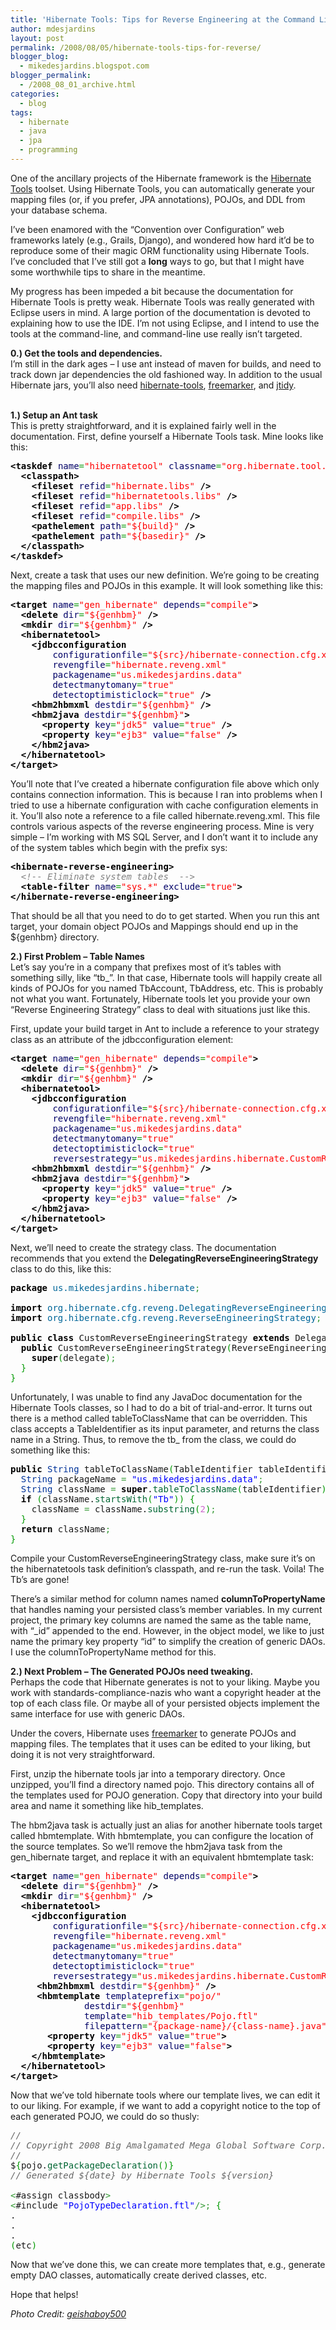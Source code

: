 ```yaml
---
title: 'Hibernate Tools: Tips for Reverse Engineering at the Command Line'
author: mdesjardins
layout: post
permalink: /2008/08/05/hibernate-tools-tips-for-reverse/
blogger_blog:
  - mikedesjardins.blogspot.com
blogger_permalink:
  - /2008_08_01_archive.html
categories:
  - blog
tags:
  - hibernate
  - java
  - jpa
  - programming
---
```

<a onblur="try {parent.deselectBloggerImageGracefully();} catch(e) {}" href="http://mikedesjardins.net/uploaded_images/tools-geishaboy500-716138.jpg"><img style="margin: 0pt 0pt 10px 10px; float: right; cursor: pointer;" src="http://mikedesjardins.net/uploaded_images/tools-geishaboy500-716103.jpg" alt="" border="0" /></a>One of the ancillary projects of the Hibernate framework is the [Hibernate Tools][1] toolset. Using Hibernate Tools, you can automatically generate your mapping files (or, if you prefer, JPA annotations), POJOs, and DDL from your database schema.

I&#8217;ve been enamored with the &#8220;Convention over Configuration&#8221; web frameworks lately (e.g., Grails, Django), and wondered how hard it&#8217;d be to reproduce some of their magic ORM functionality using Hibernate Tools. I&#8217;ve concluded that I&#8217;ve still got a <font style="font-weight: bold;">long</font> ways to go, but that I might have some worthwhile tips to share in the meantime.

My progress has been impeded a bit because the documentation for Hibernate Tools is pretty weak. Hibernate Tools was really generated with Eclipse users in mind. A large portion of the documentation is devoted to explaining how to use the IDE. I&#8217;m not using Eclipse, and I intend to use the tools at the command-line, and command-line use really isn&#8217;t targeted.

<font style="font-weight: bold;">0.) Get the tools and dependencies.</font>  
I&#8217;m still in the dark ages &#8211; I use ant instead of maven for builds, and need to track down jar dependencies the old fashioned way. In addition to the usual Hibernate jars, you&#8217;ll also need [hibernate-tools][2], [freemarker][3], and [jtidy][4].

<font style="font-weight: bold;"><br /> 1.) Setup an Ant task</font>  
This is pretty straightforward, and it is explained fairly well in the documentation. First, define yourself a Hibernate Tools task. Mine looks like this:

<div class="wp_syntax">
  <div class="code">
    <pre class="xml" style="font-family:monospace;"><span style="color: #009900;"><span style="color: #000000; font-weight: bold;">&lt;taskdef</span> <span style="color: #000066;">name</span>=<span style="color: #ff0000;">"hibernatetool"</span> <span style="color: #000066;">classname</span>=<span style="color: #ff0000;">"org.hibernate.tool.ant.HibernateToolTask"</span><span style="color: #000000; font-weight: bold;">&gt;</span></span>
  <span style="color: #009900;"><span style="color: #000000; font-weight: bold;">&lt;classpath<span style="color: #000000; font-weight: bold;">&gt;</span></span></span>
    <span style="color: #009900;"><span style="color: #000000; font-weight: bold;">&lt;fileset</span> <span style="color: #000066;">refid</span>=<span style="color: #ff0000;">"hibernate.libs"</span> <span style="color: #000000; font-weight: bold;">/&gt;</span></span>
    <span style="color: #009900;"><span style="color: #000000; font-weight: bold;">&lt;fileset</span> <span style="color: #000066;">refid</span>=<span style="color: #ff0000;">"hibernatetools.libs"</span> <span style="color: #000000; font-weight: bold;">/&gt;</span></span>
    <span style="color: #009900;"><span style="color: #000000; font-weight: bold;">&lt;fileset</span> <span style="color: #000066;">refid</span>=<span style="color: #ff0000;">"app.libs"</span> <span style="color: #000000; font-weight: bold;">/&gt;</span></span>
    <span style="color: #009900;"><span style="color: #000000; font-weight: bold;">&lt;fileset</span> <span style="color: #000066;">refid</span>=<span style="color: #ff0000;">"compile.libs"</span> <span style="color: #000000; font-weight: bold;">/&gt;</span></span>
    <span style="color: #009900;"><span style="color: #000000; font-weight: bold;">&lt;pathelement</span> <span style="color: #000066;">path</span>=<span style="color: #ff0000;">"${build}"</span> <span style="color: #000000; font-weight: bold;">/&gt;</span></span>
    <span style="color: #009900;"><span style="color: #000000; font-weight: bold;">&lt;pathelement</span> <span style="color: #000066;">path</span>=<span style="color: #ff0000;">"${basedir}"</span> <span style="color: #000000; font-weight: bold;">/&gt;</span></span>
  <span style="color: #009900;"><span style="color: #000000; font-weight: bold;">&lt;/classpath<span style="color: #000000; font-weight: bold;">&gt;</span></span></span>
<span style="color: #009900;"><span style="color: #000000; font-weight: bold;">&lt;/taskdef<span style="color: #000000; font-weight: bold;">&gt;</span></span></span></pre>
  </div>
</div>

Next, create a task that uses our new definition. We&#8217;re going to be creating the mapping files and POJOs in this example. It will look something like this:

<div class="wp_syntax">
  <div class="code">
    <pre class="xml" style="font-family:monospace;"><span style="color: #009900;"><span style="color: #000000; font-weight: bold;">&lt;target</span> <span style="color: #000066;">name</span>=<span style="color: #ff0000;">"gen_hibernate"</span> <span style="color: #000066;">depends</span>=<span style="color: #ff0000;">"compile"</span><span style="color: #000000; font-weight: bold;">&gt;</span></span>
  <span style="color: #009900;"><span style="color: #000000; font-weight: bold;">&lt;delete</span> <span style="color: #000066;">dir</span>=<span style="color: #ff0000;">"${genhbm}"</span> <span style="color: #000000; font-weight: bold;">/&gt;</span></span>
  <span style="color: #009900;"><span style="color: #000000; font-weight: bold;">&lt;mkdir</span> <span style="color: #000066;">dir</span>=<span style="color: #ff0000;">"${genhbm}"</span> <span style="color: #000000; font-weight: bold;">/&gt;</span></span>
  <span style="color: #009900;"><span style="color: #000000; font-weight: bold;">&lt;hibernatetool<span style="color: #000000; font-weight: bold;">&gt;</span></span></span>
    <span style="color: #009900;"><span style="color: #000000; font-weight: bold;">&lt;jdbcconfiguration</span></span>
<span style="color: #009900;">        <span style="color: #000066;">configurationfile</span>=<span style="color: #ff0000;">"${src}/hibernate-connection.cfg.xml"</span></span>
<span style="color: #009900;">        <span style="color: #000066;">revengfile</span>=<span style="color: #ff0000;">"hibernate.reveng.xml"</span></span>
<span style="color: #009900;">        <span style="color: #000066;">packagename</span>=<span style="color: #ff0000;">"us.mikedesjardins.data"</span></span>
<span style="color: #009900;">        <span style="color: #000066;">detectmanytomany</span>=<span style="color: #ff0000;">"true"</span></span>
<span style="color: #009900;">        <span style="color: #000066;">detectoptimisticlock</span>=<span style="color: #ff0000;">"true"</span> <span style="color: #000000; font-weight: bold;">/&gt;</span></span>
    <span style="color: #009900;"><span style="color: #000000; font-weight: bold;">&lt;hbm2hbmxml</span> <span style="color: #000066;">destdir</span>=<span style="color: #ff0000;">"${genhbm}"</span> <span style="color: #000000; font-weight: bold;">/&gt;</span></span>
    <span style="color: #009900;"><span style="color: #000000; font-weight: bold;">&lt;hbm2java</span> <span style="color: #000066;">destdir</span>=<span style="color: #ff0000;">"${genhbm}"</span><span style="color: #000000; font-weight: bold;">&gt;</span></span>
      <span style="color: #009900;"><span style="color: #000000; font-weight: bold;">&lt;property</span> <span style="color: #000066;">key</span>=<span style="color: #ff0000;">"jdk5"</span> <span style="color: #000066;">value</span>=<span style="color: #ff0000;">"true"</span> <span style="color: #000000; font-weight: bold;">/&gt;</span></span>
      <span style="color: #009900;"><span style="color: #000000; font-weight: bold;">&lt;property</span> <span style="color: #000066;">key</span>=<span style="color: #ff0000;">"ejb3"</span> <span style="color: #000066;">value</span>=<span style="color: #ff0000;">"false"</span> <span style="color: #000000; font-weight: bold;">/&gt;</span></span>
    <span style="color: #009900;"><span style="color: #000000; font-weight: bold;">&lt;/hbm2java<span style="color: #000000; font-weight: bold;">&gt;</span></span></span>
  <span style="color: #009900;"><span style="color: #000000; font-weight: bold;">&lt;/hibernatetool<span style="color: #000000; font-weight: bold;">&gt;</span></span></span>
<span style="color: #009900;"><span style="color: #000000; font-weight: bold;">&lt;/target<span style="color: #000000; font-weight: bold;">&gt;</span></span></span></pre>
  </div>
</div>

You&#8217;ll note that I&#8217;ve created a hibernate configuration file above which only contains connection information. This is because I ran into problems when I tried to use a hibernate configuration with cache configuration elements in it. You&#8217;ll also note a reference to a file called hibernate.reveng.xml. This file controls various aspects of the reverse engineering process. Mine is very simple &#8211; I&#8217;m working with MS SQL Server, and I don&#8217;t want it to include any of the system tables which begin with the prefix sys:

<div class="wp_syntax">
  <div class="code">
    <pre class="xml" style="font-family:monospace;"><span style="color: #009900;"><span style="color: #000000; font-weight: bold;">&lt;hibernate-reverse-engineering<span style="color: #000000; font-weight: bold;">&gt;</span></span></span>
  <span style="color: #808080; font-style: italic;">&lt;!-- Eliminate system tables  --&gt;</span>
  <span style="color: #009900;"><span style="color: #000000; font-weight: bold;">&lt;table-filter</span> <span style="color: #000066;">name</span>=<span style="color: #ff0000;">"sys.*"</span> <span style="color: #000066;">exclude</span>=<span style="color: #ff0000;">"true"</span><span style="color: #000000; font-weight: bold;">&gt;</span></span>
<span style="color: #009900;"><span style="color: #000000; font-weight: bold;">&lt;/hibernate-reverse-engineering<span style="color: #000000; font-weight: bold;">&gt;</span></span></span></pre>
  </div>
</div>

That should be all that you need to do to get started. When you run this ant target, your domain object POJOs and Mappings should end up in the ${genhbm} directory.

<font style="font-weight: bold;">2.) First Problem &#8211; Table Names</font>  
Let&#8217;s say you&#8217;re in a company that prefixes most of it&#8217;s tables with something silly, like &#8220;tb_&#8221;. In that case, Hibernate tools will happily create all kinds of POJOs for you named TbAccount, TbAddress, etc. This is probably not what you want. Fortunately, Hibernate tools let you provide your own &#8220;Reverse Engineering Strategy&#8221; class to deal with situations just like this.

First, update your build target in Ant to include a reference to your strategy class as an attribute of the jdbcconfiguration element:

<div class="wp_syntax">
  <div class="code">
    <pre class="xml" style="font-family:monospace;"><span style="color: #009900;"><span style="color: #000000; font-weight: bold;">&lt;target</span> <span style="color: #000066;">name</span>=<span style="color: #ff0000;">"gen_hibernate"</span> <span style="color: #000066;">depends</span>=<span style="color: #ff0000;">"compile"</span><span style="color: #000000; font-weight: bold;">&gt;</span></span>
  <span style="color: #009900;"><span style="color: #000000; font-weight: bold;">&lt;delete</span> <span style="color: #000066;">dir</span>=<span style="color: #ff0000;">"${genhbm}"</span> <span style="color: #000000; font-weight: bold;">/&gt;</span></span>
  <span style="color: #009900;"><span style="color: #000000; font-weight: bold;">&lt;mkdir</span> <span style="color: #000066;">dir</span>=<span style="color: #ff0000;">"${genhbm}"</span> <span style="color: #000000; font-weight: bold;">/&gt;</span></span>
  <span style="color: #009900;"><span style="color: #000000; font-weight: bold;">&lt;hibernatetool<span style="color: #000000; font-weight: bold;">&gt;</span></span></span>
    <span style="color: #009900;"><span style="color: #000000; font-weight: bold;">&lt;jdbcconfiguration</span></span>
<span style="color: #009900;">        <span style="color: #000066;">configurationfile</span>=<span style="color: #ff0000;">"${src}/hibernate-connection.cfg.xml"</span></span>
<span style="color: #009900;">        <span style="color: #000066;">revengfile</span>=<span style="color: #ff0000;">"hibernate.reveng.xml"</span></span>
<span style="color: #009900;">        <span style="color: #000066;">packagename</span>=<span style="color: #ff0000;">"us.mikedesjardins.data"</span></span>
<span style="color: #009900;">        <span style="color: #000066;">detectmanytomany</span>=<span style="color: #ff0000;">"true"</span></span>
<span style="color: #009900;">        <span style="color: #000066;">detectoptimisticlock</span>=<span style="color: #ff0000;">"true"</span></span>
<span style="color: #009900;">        <span style="color: #000066;">reversestrategy</span>=<span style="color: #ff0000;">"us.mikedesjardins.hibernate.CustomReverseEngineeringStrategy"</span><span style="color: #000000; font-weight: bold;">/&gt;</span></span>
    <span style="color: #009900;"><span style="color: #000000; font-weight: bold;">&lt;hbm2hbmxml</span> <span style="color: #000066;">destdir</span>=<span style="color: #ff0000;">"${genhbm}"</span> <span style="color: #000000; font-weight: bold;">/&gt;</span></span>
    <span style="color: #009900;"><span style="color: #000000; font-weight: bold;">&lt;hbm2java</span> <span style="color: #000066;">destdir</span>=<span style="color: #ff0000;">"${genhbm}"</span><span style="color: #000000; font-weight: bold;">&gt;</span></span>
      <span style="color: #009900;"><span style="color: #000000; font-weight: bold;">&lt;property</span> <span style="color: #000066;">key</span>=<span style="color: #ff0000;">"jdk5"</span> <span style="color: #000066;">value</span>=<span style="color: #ff0000;">"true"</span> <span style="color: #000000; font-weight: bold;">/&gt;</span></span>
      <span style="color: #009900;"><span style="color: #000000; font-weight: bold;">&lt;property</span> <span style="color: #000066;">key</span>=<span style="color: #ff0000;">"ejb3"</span> <span style="color: #000066;">value</span>=<span style="color: #ff0000;">"false"</span> <span style="color: #000000; font-weight: bold;">/&gt;</span></span>
    <span style="color: #009900;"><span style="color: #000000; font-weight: bold;">&lt;/hbm2java<span style="color: #000000; font-weight: bold;">&gt;</span></span></span>
  <span style="color: #009900;"><span style="color: #000000; font-weight: bold;">&lt;/hibernatetool<span style="color: #000000; font-weight: bold;">&gt;</span></span></span>
<span style="color: #009900;"><span style="color: #000000; font-weight: bold;">&lt;/target<span style="color: #000000; font-weight: bold;">&gt;</span></span></span></pre>
  </div>
</div>

Next, we&#8217;ll need to create the strategy class. The documentation recommends that you extend the <font style="font-weight: bold;">DelegatingReverseEngineeringStrategy</font> class to do this, like this:

<div class="wp_syntax">
  <div class="code">
    <pre class="java" style="font-family:monospace;"><span style="color: #000000; font-weight: bold;">package</span> <span style="color: #006699;">us.mikedesjardins.hibernate</span><span style="color: #339933;">;</span>
&nbsp;
<span style="color: #000000; font-weight: bold;">import</span> <span style="color: #006699;">org.hibernate.cfg.reveng.DelegatingReverseEngineeringStrategy</span><span style="color: #339933;">;</span>
<span style="color: #000000; font-weight: bold;">import</span> <span style="color: #006699;">org.hibernate.cfg.reveng.ReverseEngineeringStrategy</span><span style="color: #339933;">;</span>
&nbsp;
<span style="color: #000000; font-weight: bold;">public</span> <span style="color: #000000; font-weight: bold;">class</span> CustomReverseEngineeringStrategy <span style="color: #000000; font-weight: bold;">extends</span> DelegatingReverseEngineeringStrategy <span style="color: #009900;">&#123;</span>
  <span style="color: #000000; font-weight: bold;">public</span> CustomReverseEngineeringStrategy<span style="color: #009900;">&#40;</span>ReverseEngineeringStrategy delegate <span style="color: #009900;">&#123;</span>
    <span style="color: #000000; font-weight: bold;">super</span><span style="color: #009900;">&#40;</span>delegate<span style="color: #009900;">&#41;</span><span style="color: #339933;">;</span>
  <span style="color: #009900;">&#125;</span>
<span style="color: #009900;">&#125;</span></pre>
  </div>
</div>

Unfortunately, I was unable to find any JavaDoc documentation for the Hibernate Tools classes, so I had to do a bit of trial-and-error. It turns out there is a method called tableToClassName that can be overridden. This class accepts a TableIdentifier as its input parameter, and returns the class name in a String. Thus, to remove the tb_ from the class, we could do something like this:

<div class="wp_syntax">
  <div class="code">
    <pre class="java" style="font-family:monospace;"><span style="color: #000000; font-weight: bold;">public</span> <span style="color: #003399;">String</span> tableToClassName<span style="color: #009900;">&#40;</span>TableIdentifier tableIdentifier<span style="color: #009900;">&#41;</span> <span style="color: #009900;">&#123;</span>
  <span style="color: #003399;">String</span> packageName <span style="color: #339933;">=</span> <span style="color: #0000ff;">"us.mikedesjardins.data"</span><span style="color: #339933;">;</span>
  <span style="color: #003399;">String</span> className <span style="color: #339933;">=</span> <span style="color: #000000; font-weight: bold;">super</span>.<span style="color: #006633;">tableToClassName</span><span style="color: #009900;">&#40;</span>tableIdentifier<span style="color: #009900;">&#41;</span><span style="color: #339933;">;</span>
  <span style="color: #000000; font-weight: bold;">if</span> <span style="color: #009900;">&#40;</span>className.<span style="color: #006633;">startsWith</span><span style="color: #009900;">&#40;</span><span style="color: #0000ff;">"Tb"</span><span style="color: #009900;">&#41;</span><span style="color: #009900;">&#41;</span> <span style="color: #009900;">&#123;</span>
    className <span style="color: #339933;">=</span> className.<span style="color: #006633;">substring</span><span style="color: #009900;">&#40;</span><span style="color: #cc66cc;">2</span><span style="color: #009900;">&#41;</span><span style="color: #339933;">;</span>
  <span style="color: #009900;">&#125;</span>
  <span style="color: #000000; font-weight: bold;">return</span> className<span style="color: #339933;">;</span>
<span style="color: #009900;">&#125;</span></pre>
  </div>
</div>

Compile your CustomReverseEngineeringStrategy class, make sure it&#8217;s on the hibernatetools task definition&#8217;s classpath, and re-run the task. Voila! The Tb&#8217;s are gone!

There&#8217;s a similar method for column names named <font style="font-weight: bold;">columnToPropertyName</font> that handles naming your persisted class&#8217;s member variables. In my current project, the primary key columns are named the same as the table name, with &#8220;_id&#8221; appended to the end. However, in the object model, we like to just name the primary key property &#8220;id&#8221; to simplify the creation of generic DAOs. I use the columnToPropertyName method for this.

<font style="font-weight: bold;">2.) Next Problem &#8211; The Generated POJOs need tweaking.</font>  
Perhaps the code that Hibernate generates is not to your liking. Maybe you work with standards-compliance-nazis who want a copyright header at the top of each class file. Or maybe all of your persisted objects implement the same interface for use with generic DAOs.

Under the covers, Hibernate uses [freemarker][3] to generate POJOs and mapping files. The templates that it uses can be edited to your liking, but doing it is not very straightforward.

First, unzip the hibernate tools jar into a temporary directory. Once unzipped, you&#8217;ll find a directory named pojo. This directory contains all of the templates used for POJO generation. Copy that directory into your build area and name it something like hib_templates.

The hbm2java task is actually just an alias for another hibernate tools target called hbmtemplate. With hbmtemplate, you can configure the location of the source templates. So we&#8217;ll remove the hbm2java task from the gen_hibernate target, and replace it with an equivalent hbmtemplate task:

<div class="wp_syntax">
  <div class="code">
    <pre class="xml" style="font-family:monospace;"><span style="color: #009900;"><span style="color: #000000; font-weight: bold;">&lt;target</span> <span style="color: #000066;">name</span>=<span style="color: #ff0000;">"gen_hibernate"</span> <span style="color: #000066;">depends</span>=<span style="color: #ff0000;">"compile"</span><span style="color: #000000; font-weight: bold;">&gt;</span></span>
  <span style="color: #009900;"><span style="color: #000000; font-weight: bold;">&lt;delete</span> <span style="color: #000066;">dir</span>=<span style="color: #ff0000;">"${genhbm}"</span> <span style="color: #000000; font-weight: bold;">/&gt;</span></span>
  <span style="color: #009900;"><span style="color: #000000; font-weight: bold;">&lt;mkdir</span> <span style="color: #000066;">dir</span>=<span style="color: #ff0000;">"${genhbm}"</span> <span style="color: #000000; font-weight: bold;">/&gt;</span></span>
  <span style="color: #009900;"><span style="color: #000000; font-weight: bold;">&lt;hibernatetool<span style="color: #000000; font-weight: bold;">&gt;</span></span></span>
    <span style="color: #009900;"><span style="color: #000000; font-weight: bold;">&lt;jdbcconfiguration</span></span>
<span style="color: #009900;">        <span style="color: #000066;">configurationfile</span>=<span style="color: #ff0000;">"${src}/hibernate-connection.cfg.xml"</span></span>
<span style="color: #009900;">        <span style="color: #000066;">revengfile</span>=<span style="color: #ff0000;">"hibernate.reveng.xml"</span></span>
<span style="color: #009900;">        <span style="color: #000066;">packagename</span>=<span style="color: #ff0000;">"us.mikedesjardins.data"</span></span>
<span style="color: #009900;">        <span style="color: #000066;">detectmanytomany</span>=<span style="color: #ff0000;">"true"</span></span>
<span style="color: #009900;">        <span style="color: #000066;">detectoptimisticlock</span>=<span style="color: #ff0000;">"true"</span></span>
<span style="color: #009900;">        <span style="color: #000066;">reversestrategy</span>=<span style="color: #ff0000;">"us.mikedesjardins.hibernate.CustomReverseEngineeringStrategy"</span><span style="color: #000000; font-weight: bold;">/&gt;</span></span>
     <span style="color: #009900;"><span style="color: #000000; font-weight: bold;">&lt;hbm2hbmxml</span> <span style="color: #000066;">destdir</span>=<span style="color: #ff0000;">"${genhbm}"</span> <span style="color: #000000; font-weight: bold;">/&gt;</span></span>
     <span style="color: #009900;"><span style="color: #000000; font-weight: bold;">&lt;hbmtemplate</span> <span style="color: #000066;">templateprefix</span>=<span style="color: #ff0000;">"pojo/"</span></span>
<span style="color: #009900;">              <span style="color: #000066;">destdir</span>=<span style="color: #ff0000;">"${genhbm}"</span></span>
<span style="color: #009900;">              <span style="color: #000066;">template</span>=<span style="color: #ff0000;">"hib_templates/Pojo.ftl"</span></span>
<span style="color: #009900;">              <span style="color: #000066;">filepattern</span>=<span style="color: #ff0000;">"{package-name}/{class-name}.java"</span><span style="color: #000000; font-weight: bold;">&gt;</span></span>
       <span style="color: #009900;"><span style="color: #000000; font-weight: bold;">&lt;property</span> <span style="color: #000066;">key</span>=<span style="color: #ff0000;">"jdk5"</span> <span style="color: #000066;">value</span>=<span style="color: #ff0000;">"true"</span><span style="color: #000000; font-weight: bold;">&gt;</span></span>
       <span style="color: #009900;"><span style="color: #000000; font-weight: bold;">&lt;property</span> <span style="color: #000066;">key</span>=<span style="color: #ff0000;">"ejb3"</span> <span style="color: #000066;">value</span>=<span style="color: #ff0000;">"false"</span><span style="color: #000000; font-weight: bold;">&gt;</span></span>
    <span style="color: #009900;"><span style="color: #000000; font-weight: bold;">&lt;/hbmtemplate<span style="color: #000000; font-weight: bold;">&gt;</span></span></span>
  <span style="color: #009900;"><span style="color: #000000; font-weight: bold;">&lt;/hibernatetool<span style="color: #000000; font-weight: bold;">&gt;</span></span></span>
<span style="color: #009900;"><span style="color: #000000; font-weight: bold;">&lt;/target<span style="color: #000000; font-weight: bold;">&gt;</span></span></span></pre>
  </div>
</div>

Now that we&#8217;ve told hibernate tools where our template lives, we can edit it to our liking. For example, if we want to add a copyright notice to the top of each generated POJO, we could do so thusly:

<div class="wp_syntax">
  <div class="code">
    <pre class="java" style="font-family:monospace;"><span style="color: #666666; font-style: italic;">//</span>
<span style="color: #666666; font-style: italic;">// Copyright 2008 Big Amalgamated Mega Global Software Corp.  All Rights Reserved.</span>
<span style="color: #666666; font-style: italic;">//</span>
$<span style="color: #009900;">&#123;</span>pojo.<span style="color: #006633;">getPackageDeclaration</span><span style="color: #009900;">&#40;</span><span style="color: #009900;">&#41;</span><span style="color: #009900;">&#125;</span>
<span style="color: #666666; font-style: italic;">// Generated ${date} by Hibernate Tools ${version}</span>
&nbsp;
<span style="color: #339933;">&lt;</span>#assign classbody<span style="color: #339933;">&gt;</span>
<span style="color: #339933;">&lt;</span>#include <span style="color: #0000ff;">"PojoTypeDeclaration.ftl"</span><span style="color: #339933;">/&gt;;</span> <span style="color: #009900;">&#123;</span>
.
.
.
<span style="color: #009900;">&#40;</span>etc<span style="color: #009900;">&#41;</span></pre>
  </div>
</div>

Now that we&#8217;ve done this, we can create more templates that, e.g., generate empty DAO classes, automatically create derived classes, etc.

Hope that helps!

<font style="font-style: italic;">Photo Credit: </font><a style="font-style: italic;" href="http://flickr.com/people/geishaboy500/">geishaboy500</a>

 [1]: http://www.hibernate.org/255.html
 [2]: http://www.hibernate.org/30.html
 [3]: http://freemarker.sourceforge.net/
 [4]: http://jtidy.sourceforge.net/download.html